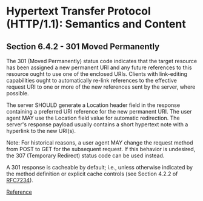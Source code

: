 # Hypertext Transfer Protocol (HTTP/1.1): Semantics and Content

## Section 6.4.2 - 301 Moved Permanently

The 301 (Moved Permanently) status code indicates that the target
resource has been assigned a new permanent URI and any future
references to this resource ought to use one of the enclosed URIs.
Clients with link-editing capabilities ought to automatically re-link
references to the effective request URI to one or more of the new
references sent by the server, where possible.

The server SHOULD generate a Location header field in the response
containing a preferred URI reference for the new permanent URI.  The
user agent MAY use the Location field value for automatic
redirection.  The server's response payload usually contains a short
hypertext note with a hyperlink to the new URI(s).

Note: For historical reasons, a user agent MAY change the request
method from POST to GET for the subsequent request.  If this
behavior is undesired, the 307 (Temporary Redirect) status code
can be used instead.

A 301 response is cacheable by default; i.e., unless otherwise
indicated by the method definition or explicit cache controls (see
Section 4.2.2 of [RFC7234](https://datatracker.ietf.org/doc/html/rfc7234#section-4.2.2)).

[Reference](https://datatracker.ietf.org/doc/html/rfc7231#section-6.4.2)
